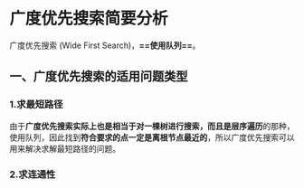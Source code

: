 # 广度优先搜索简要分析

广度优先搜索 (Wide First Search)，**==使用队列==**。

## 一、广度优先搜索的适用问题类型

### 1.求最短路径

由于**广度优先搜索实际上也是相当于对一棵树进行搜索，而且是层序遍历**的那种，使用队列，因此找到**符合要求的点一定是离根节点最近的**，所以广度优先搜索可以用来解决求解最短路径的问题。



### 2.求连通性

